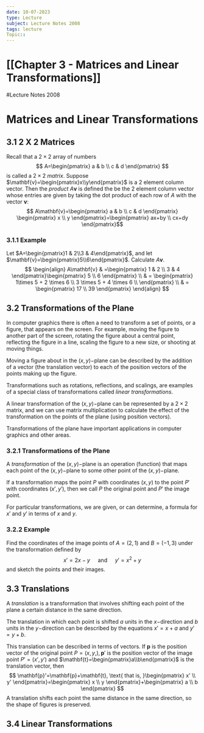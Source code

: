 ```yaml
---
date: 10-07-2023
type: Lecture
subject: Lecture Notes 2008
tags: lecture
Topic:: 
---
```

# [[Chapter 3 - Matrices and Linear Transformations]]
#Lecture Notes 2008
# Matrices and Linear Transformations

## 3.1 2 X 2 Matrices

Recall that a $2 \times 2$ array of numbers
$$
A=\begin{pmatrix}
a & b \\
c & d
\end{pmatrix}
$$
is called a $2 \times 2$ *matrix*. Suppose $\mathbf{v}=\begin{pmatrix}x\\y\end{pmatrix}$ is a 2 element column vector. Then the *product* $A\mathbf{v}$ is defined the be the 2 element column vector whose entries are given by taking the dot product of each row of $A$ with the vector $\mathbf{v}$:
$$
A\mathbf{v}=\begin{pmatrix}
a & b \\
c & d
\end{pmatrix}
\begin{pmatrix}
x \\
y
\end{pmatrix}=\begin{pmatrix}
ax+by \\
cx+dy
\end{pmatrix}$$
### 3.1.1 Example

Let $A=\begin{pmatrix}1 & 2\\3 & 4\end{pmatrix}$, and let $\mathbf{v}=\begin{pmatrix}5\\6\end{pmatrix}$. Calculate $A\mathbf{v}$.
$$
\begin{align}
A\mathbf{v} & =\begin{pmatrix}
1 & 2 \\
3 & 4
\end{pmatrix}\begin{pmatrix}
5 \\
6
\end{pmatrix}  \\
  & = \begin{pmatrix}
1\times 5 + 2 \times 6 \\
3 \times 5 + 4 \times 6 \\
\end{pmatrix} \\
  & = \begin{pmatrix}
17 \\
39
\end{pmatrix}
\end{align}
$$
## 3.2 Transformations of the Plane

In computer graphics there is often a need to transform a set of points, or a figure, that appears on the screen. For example, moving the figure to another part of the screen, rotating the figure about a central point, reflecting the figure in a line, scaling the figure to a new size, or shooting at moving things.

Moving a figure about in the $(x,y)-$plane can be described by the addition of a vector (the translation vector) to each of the position vectors of the points making up the figure.

Transformations such as rotations, reflections, and scalings, are examples of a special class of transformations called *linear transformations*.

A linear transformation of the $(x,y)-$plane can be represented by a $2 \times 2$ matrix, and we can use matrix multiplication to calculate the effect of the transformation on the points of the plane (using position vectors).

Transformations of the plane have important applications in computer graphics and other areas.

### 3.2.1 Transformations of the Plane

A *transformation* of the $(x,y)-$plane is an operation (function) that maps each point of the $(x,y)-$plane to some other point of the $(x,y)-$plane.

If a transformation maps the point $P$ with coordinates $(x,y)$ to the point $P'$ with coordinates $(x',y')$, then we call $P$ the original point and $P'$ the image point.

For particular transformations, we are given, or can determine, a formula for $x'$ and $y'$ in terms of $x$ and $y$.

### 3.2.2 Example

Find the coordinates of the image points of $A=(2,1)$ and $B=(-1,3)$ under the transformation defined by
$$
x'=2x-y \quad \text{ and } \quad y'=x^{2}+y
$$
and sketch the points and their images.

## 3.3 Translations

A *translation* is a transformation that involves shifting each point of the plane a certain distance in the same direction.

The translation in which each point is shifted $a$ units in the $x-$direction and $b$ units in the $y-$direction can be described by the equations $x'=x+a$ and $y'=y+b$.

This translation can be described in terms of vectors. If $\mathbf{p}$ is the position vector of the original point $P=(x,y,),\mathbf{p}'$ is the position vector of the image point $P'=(x',y')$ and $\mathbf{t}=\begin{pmatrix}a\\b\end{pmatrix}$  is the translation vector, then
$$
\mathbf{p}'=\mathbf{p}+\mathbf{t}, \text{ that is, }\begin{pmatrix}
x' \\
y'
\end{pmatrix}=\begin{pmatrix}
x \\
y
\end{pmatrix}+\begin{pmatrix}
a \\
b
\end{pmatrix}
$$
A translation shifts each point the same distance in the same direction, so the shape of figures is preserved.

## 3.4 Linear Transformations



